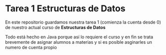 # Tarea 1 Estructuras de Datos

En este repositorio guardamos nuestra tarea 1 (comienza la cuenta desde 0) de nuestro actual curso de <strong> Estructuras de Datos </strong> 

<p> 
Todo está hecho en Java porque así lo requiere el curso y en fin se trata brevemente de asignar alumnos a materias y si es posible asginarles un numero de cuenta propio
 </p>
